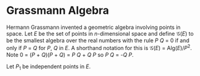 ﻿# Grassmann Algebra

Hermann Grassmann invented a geometric algebra involving points in space.
Let _E_ be the set of points in _n_-dimensional space and define
𝒢(_E_) to be the smallest algebra over the real numbers with the
rule _P_ _Q_ = 0 if and only if _P_ = _Q_ for _P_, _Q_ in _E_.
A shorthand notation for this is 𝒢(_E_) = Alg(_E_)/_P_<sup>2</sup>.  
Note 0 = (_P_ + _Q_)(_P_ + _Q_) = _P_ _Q_ + _Q_ _P_ so
_P_ _Q_ = -_Q_ _P_.

Let _P_<sub>1</sub> be independent points in _E_.
